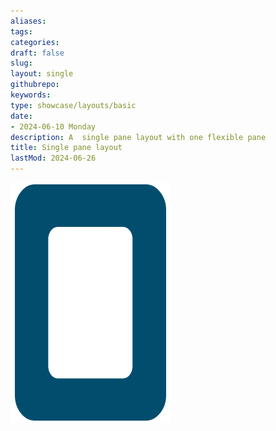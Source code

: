 ```yaml
---
aliases: 
tags:
categories:
draft: false
slug: 
layout: single
githubrepo: 
keywords: 
type: showcase/layouts/basic
date:
- 2024-06-10 Monday
description: A  single pane layout with one flexible pane
title: Single pane layout
lastMod: 2024-06-26
---
```

![layout-single-pane.png](/assets/layout-single-pane_1719437108466_0.png)
